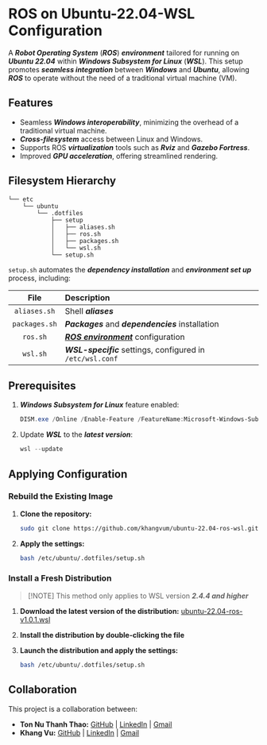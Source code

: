 # ROS on Ubuntu-22.04-WSL Configuration

A **_Robot Operating System_** (**_ROS_**) **_environment_** tailored for running on **_Ubuntu 22.04_** within **_Windows Subsystem for Linux_** (**_WSL_**). This setup promotes **_seamless integration_** between **_Windows_** and **_Ubuntu_**, allowing **_ROS_** to operate without the need of a traditional virtual machine (VM).

## Features

-   Seamless **_Windows interoperability_**, minimizing the overhead of a traditional virtual machine.
-   **_Cross-filesystem_** access between Linux and Windows.
-   Supports ROS **_virtualization_** tools such as **_Rviz_** and **_Gazebo Fortress_**.
-   Improved **_GPU acceleration_**, offering streamlined rendering.

## Filesystem Hierarchy

```
└── etc
    └── ubuntu
        └── .dotfiles
            ├── setup
            │   ├── aliases.sh
            │   ├── ros.sh
            │   ├── packages.sh
            │   └── wsl.sh
            └── setup.sh
```

`setup.sh` automates the **_dependency installation_** and **_environment set up_** process, including:

File            |Description
:--------------:|:----------
`aliases.sh`    |Shell **_aliases_**
`packages.sh`   |**_Packages_** and **_dependencies_** installation
`ros.sh`        |**_[ROS environment](https://docs.ros.org/en/humble/Installation/Ubuntu-Install-Debs.html)_** configuration
`wsl.sh`        |**_WSL-specific_** settings, configured in `/etc/wsl.conf`

## Prerequisites

1.  **_Windows Subsystem for Linux_** feature enabled:

    ```powershell
    DISM.exe /Online /Enable-Feature /FeatureName:Microsoft-Windows-Subsystem-Linux /All /NoRestart
    ```

2.  Update **_WSL_** to the **_latest version_**:

    ```powershell
    wsl --update
    ```

## Applying Configuration

### Rebuild the Existing Image

1.  **Clone the repository:**

    ```bash
    sudo git clone https://github.com/khangvum/ubuntu-22.04-ros-wsl.git /etc/ubuntu/.dotfiles
    ```

2.  **Apply the settings:**

    ```bash
    bash /etc/ubuntu/.dotfiles/setup.sh
    ```

### Install a Fresh Distribution

>   [!NOTE]
>   This method only applies to WSL version **_2.4.4 and higher_**

1.  **Download the latest version of the distribution:** [ubuntu-22.04-ros-v1.0.1.wsl](https://github.com/khangvum/ubuntu-22.04-ros-wsl/releases/download/v1.0.1/ubuntu-22.04-ros-v1.0.1.wsl)

2.  **Install the distribution by double-clicking the file**

3.  **Launch the distribution and apply the settings:**

    ```bash
    bash /etc/ubuntu/.dotfiles/setup.sh
    ```

## Collaboration

This project is a collaboration between:

-   **Ton Nu Thanh Thao:** [GitHub](https://github.com/thaoton1910) | [LinkedIn](https://www.linkedin.com/in/ton-nu-thanh-thao/) | [Gmail](mailto:thaoton1910@gmail.com)
-   **Khang Vu:** [GitHub](https://github.com/khangvum) | [LinkedIn](https://www.linkedin.com/in/khangvum/) | [Gmail](mailto:manhkhang0305@gmail.com)